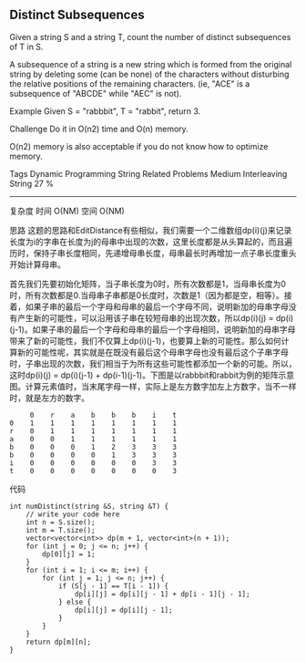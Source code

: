 ## Distinct Subsequences  ##

Given a string S and a string T, count the number of distinct subsequences of T in S.

A subsequence of a string is a new string which is formed from the original string by deleting some (can be none) of the characters without disturbing the relative positions of the remaining characters. (ie, "ACE" is a subsequence of "ABCDE" while "AEC" is not).

Example
Given S = "rabbbit", T = "rabbit", return 3.

Challenge 
Do it in O(n2) time and O(n) memory.

O(n2) memory is also acceptable if you do not know how to optimize memory.

Tags 
Dynamic Programming String
Related Problems 
Medium Interleaving String 27 %

----------
复杂度
时间 O(NM) 空间 O(NM)

思路
这题的思路和EditDistance有些相似，我们需要一个二维数组dp(i)(j)来记录长度为i的字串在长度为j的母串中出现的次数，这里长度都是从头算起的，而且遍历时，保持子串长度相同，先递增母串长度，母串最长时再增加一点子串长度重头开始计算母串。

首先我们先要初始化矩阵，当子串长度为0时，所有次数都是1，当母串长度为0时，所有次数都是0.当母串子串都是0长度时，次数是1（因为都是空，相等）。接着，如果子串的最后一个字母和母串的最后一个字母不同，说明新加的母串字母没有产生新的可能性，可以沿用该子串在较短母串的出现次数，所以dp(i)(j) = dp(i)(j-1)。如果子串的最后一个字母和母串的最后一个字母相同，说明新加的母串字母带来了新的可能性，我们不仅算上dp(i)(j-1)，也要算上新的可能性。那么如何计算新的可能性呢，其实就是在既没有最后这个母串字母也没有最后这个子串字母时，子串出现的次数，我们相当于为所有这些可能性都添加一个新的可能。所以，这时dp(i)(j) = dp(i)(j-1) + dp(i-1)(j-1)。下图是以rabbbit和rabbit为例的矩阵示意图。计算元素值时，当末尾字母一样，实际上是左方数字加左上方数字，当不一样时，就是左方的数字。

	     0    r    a    b    b    b    i    t
	0    1    1    1    1    1    1    1    1
	r    0    1    1    1    1    1    1    1
	a    0    0    1    1    1    1    1    1
	b    0    0    0    1    2    3    3    3
	b    0    0    0    0    1    3    3    3
	i    0    0    0    0    0    0    3    3
	t    0    0    0    0    0    0    0    3

代码

    int numDistinct(string &S, string &T) {
        // write your code here
        int n = S.size();
        int m = T.size();
        vector<vector<int>> dp(m + 1, vector<int>(n + 1));
        for (int j = 0; j <= n; j++) {
            dp[0][j] = 1;
        }
        for (int i = 1; i <= m; i++) {
            for (int j = 1; j <= n; j++) {
                if (S[j - 1] == T[i - 1]) {
                    dp[i][j] = dp[i][j - 1] + dp[i - 1][j - 1];
                } else {
                    dp[i][j] = dp[i][j - 1];
                }
            }
        }
        return dp[m][n];
    }